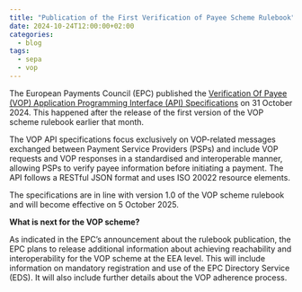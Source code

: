 ```yaml
---
title: "Publication of the First Verification of Payee Scheme Rulebook"
date: 2024-10-24T12:00:00+02:00
categories:
  - blog
tags:
  - sepa
  - vop
---
```


The European Payments Council (EPC) published the [Verification Of Payee (VOP) Application Programming Interface (API) Specifications](https://www.europeanpaymentscouncil.eu/document-library/implementation-guidelines/verification-payee-scheme-inter-psp-api-specifications) on 31 October 2024. This happened after the release of the first version of the VOP scheme rulebook earlier that month. 

The VOP API specifications focus exclusively on VOP-related messages exchanged between Payment Service Providers (PSPs) and include VOP requests and VOP responses in a standardised and interoperable manner, allowing PSPs to verify payee information before initiating a payment. The API follows a RESTful JSON format and uses ISO 20022 resource elements. 

The specifications are in line with version 1.0 of the VOP scheme rulebook and will become effective on 5 October 2025.

**What is next for the VOP scheme?**

As indicated in the EPC’s announcement about the rulebook publication, the EPC plans to release additional information about achieving reachability and interoperability for the VOP scheme at the EEA level. This will include information on mandatory registration and use of the EPC Directory Service (EDS). It will also include further details about the VOP adherence process. 
